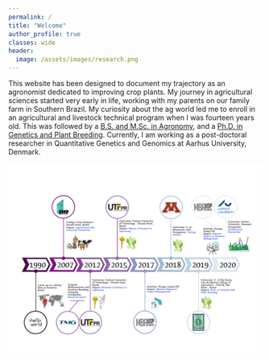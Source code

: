 ```yaml
---
permalink: /
title: "Welcome"
author_profile: true
classes: wide
header:
  image: /assets/images/research.png
---
```


This website has been designed to document my trajectory as an agronomist dedicated to improving crop plants. My journey in agricultural sciences started very early in life, working with my parents on our family farm in Southern Brazil. My curiosity about the ag world led me to enroll in an agricultural and livestock technical program when I was fourteen years old. This was followed by a [B.S. and M.Sc. in Agronomy](http://www.utfpr.edu.br/english), and a [Ph.D. in Genetics and Plant Breeding](http://www.en.esalq.usp.br/0). Currently, I am working as a post-doctoral researcher in Quantitative Genetics and Genomics at Aarhus University, Denmark.



<p align="center">
  <img src="/assets/images/timeline.png" />
</p>    
